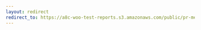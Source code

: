 ```yaml
---
layout: redirect
redirect_to: https://a8c-woo-test-reports.s3.amazonaws.com/public/pr-merge/39214/e2e/index.html
---
```


